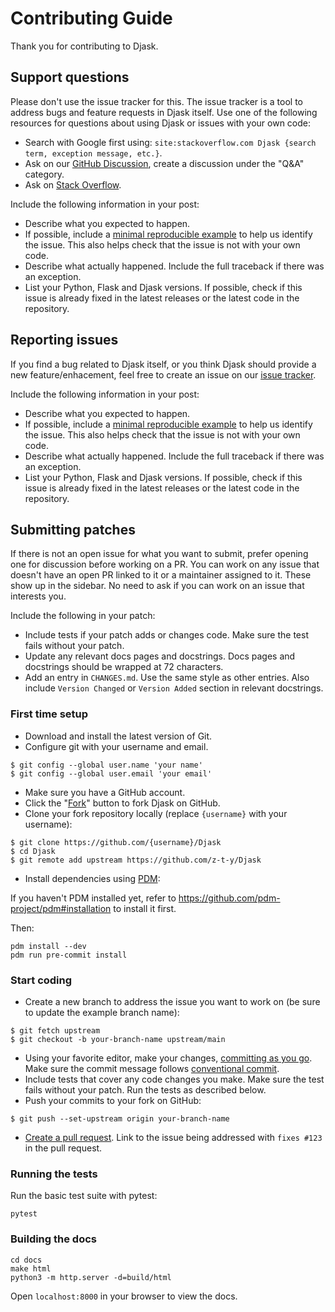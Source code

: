 # Contributing Guide

Thank you for contributing to Djask.


## Support questions

Please don't use the issue tracker for this. The issue tracker is a tool
to address bugs and feature requests in Djask itself. Use one of the
following resources for questions about using Djask or issues with your
own code:

- Search with Google first using: `site:stackoverflow.com Djask {search term, exception message, etc.}`.
- Ask on our [GitHub Discussion][_gh_discuss], create a discussion under
the "Q&A" category.
- Ask on [Stack Overflow][_so].

Include the following information in your post:

- Describe what you expected to happen.
- If possible, include a [minimal reproducible example][_mcve] to help us
identify the issue. This also helps check that the issue is not with
your own code.
- Describe what actually happened. Include the full traceback if there
was an exception.
- List your Python, Flask and Djask versions. If possible, check if this
issue is already fixed in the latest releases or the latest code in
the repository.

[_gh_discuss]: https://github.com/z-t-y/Djask/discussions
[_so]: https://stackoverflow.com/


## Reporting issues

If you find a bug related to Djask itself, or you think Djask
should provide a new feature/enhacement, feel free to create an
issue on our [issue tracker][_gh_issue].

Include the following information in your post:

- Describe what you expected to happen.
- If possible, include a [minimal reproducible example][_mcve] to help us
identify the issue. This also helps check that the issue is not with
your own code.
- Describe what actually happened. Include the full traceback if there
was an exception.
- List your Python, Flask and Djask versions. If possible, check if this
issue is already fixed in the latest releases or the latest code in
the repository.

[_gh_issue]: https://github.com/z-t-y/Djask/issues
[_mcve]: https://stackoverflow.com/help/minimal-reproducible-example


## Submitting patches

If there is not an open issue for what you want to submit, prefer
opening one for discussion before working on a PR. You can work on any
issue that doesn't have an open PR linked to it or a maintainer assigned
to it. These show up in the sidebar. No need to ask if you can work on
an issue that interests you.

Include the following in your patch:

- Include tests if your patch adds or changes code. Make sure the test
fails without your patch.
- Update any relevant docs pages and docstrings. Docs pages and
docstrings should be wrapped at 72 characters.
- Add an entry in `CHANGES.md`. Use the same style as other
entries. Also include `Version Changed` or `Version Added` section
in relevant docstrings.


### First time setup

- Download and install the latest version of Git.
- Configure git with your username and email.

```
$ git config --global user.name 'your name'
$ git config --global user.email 'your email'
```

- Make sure you have a GitHub account.
- Click the "[Fork][_fork]" button to fork Djask on GitHub.
- Clone your fork repository locally (replace `{username}` with your username):

```
$ git clone https://github.com/{username}/Djask
$ cd Djask
$ git remote add upstream https://github.com/z-t-y/Djask
```

- Install dependencies using [PDM](https://pdm.fming.dev/):

If you haven't PDM installed yet, refer to
<https://github.com/pdm-project/pdm#installation>
to install it first.


Then:

```
pdm install --dev
pdm run pre-commit install
```

[_fork]: https://github.com/z-t-y/Djask/fork


### Start coding

- Create a new branch to address the issue you want to work on (be sure to
update the example branch name):

```
$ git fetch upstream
$ git checkout -b your-branch-name upstream/main
```

- Using your favorite editor, make your changes,
[committing as you go][_commit]. Make sure the commit message follows [conventional commit](https://www.conventionalcommits.org/en/v1.0.0/).
- Include tests that cover any code changes you make. Make sure the
test fails without your patch. Run the tests as described below.
- Push your commits to your fork on GitHub:

```
$ git push --set-upstream origin your-branch-name
```

- [Create a pull request][_pr]. Link to the issue being addressed with `fixes #123` in the pull request.

[_commit]: https://dont-be-afraid-to-commit.readthedocs.io/en/latest/git/commandlinegit.html#commit-your-changes
[_pr]: https://docs.github.com/en/github/collaborating-with-issues-and-pull-requests/creating-a-pull-request


### Running the tests

Run the basic test suite with pytest:

```
pytest
```

### Building the docs

```
cd docs
make html
python3 -m http.server -d=build/html
```

Open `localhost:8000` in your browser to view the docs.
